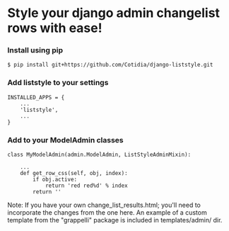 # Style your django admin changelist rows with ease! 

### Install using pip

    $ pip install git+https://github.com/Cotidia/django-liststyle.git

### Add liststyle to your settings

    INSTALLED_APPS = {
        ...
        'liststyle',
        ...
    }

### Add to your ModelAdmin classes

    class MyModelAdmin(admin.ModelAdmin, ListStyleAdminMixin):
        
        ...
        def get_row_css(self, obj, index):
            if obj.active:
                return 'red red%d' % index
            return ''
        
Note: If you have your own change_list_results.html; you'll need to 
incorporate the changes from the one here. An example of a custom template
from the "grappelli" package is included in templates/admin/ dir.
